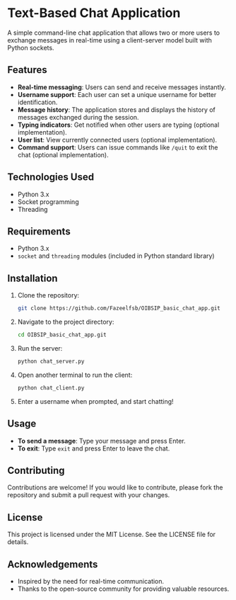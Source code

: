 # Text-Based Chat Application

A simple command-line chat application that allows two or more users to exchange messages in real-time using a client-server model built with Python sockets.

## Features

- **Real-time messaging**: Users can send and receive messages instantly.
- **Username support**: Each user can set a unique username for better identification.
- **Message history**: The application stores and displays the history of messages exchanged during the session.
- **Typing indicators**: Get notified when other users are typing (optional implementation).
- **User list**: View currently connected users (optional implementation).
- **Command support**: Users can issue commands like `/quit` to exit the chat (optional implementation).

## Technologies Used

- Python 3.x
- Socket programming
- Threading

## Requirements

- Python 3.x
- `socket` and `threading` modules (included in Python standard library)

## Installation

1. Clone the repository:

   ```bash
   git clone https://github.com/Fazeelfsb/OIBSIP_basic_chat_app.git
   ```

2. Navigate to the project directory:

   ```bash
   cd OIBSIP_basic_chat_app.git
   ```

3. Run the server:

   ```bash
   python chat_server.py
   ```

4. Open another terminal to run the client:

   ```bash
   python chat_client.py
   ```

5. Enter a username when prompted, and start chatting!

## Usage

- **To send a message**: Type your message and press Enter.
- **To exit**: Type `exit` and press Enter to leave the chat.

## Contributing

Contributions are welcome! If you would like to contribute, please fork the repository and submit a pull request with your changes.

## License

This project is licensed under the MIT License. See the LICENSE file for details.

## Acknowledgements

- Inspired by the need for real-time communication.
- Thanks to the open-source community for providing valuable resources.

